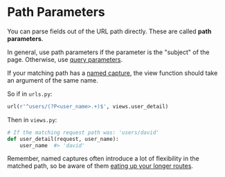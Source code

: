 # Path Parameters

You can parse fields out of the URL path directly.
These are called **path parameters**.

In general, use path parameters if the parameter is the "subject" of the page.
Otherwise, use [query parameters](/notes/django-query-parameters.md).

If your matching path has a [named capture](/notes/regular-expressions.md#namedcaptures), the view function should take an argument of the same name.

So if in `urls.py`:

```py
url(r'^users/(?P<user_name>.+)$', views.user_detail)
```

Then in `views.py`:

```py
# If the matching request path was: 'users/david'
def user_detail(request, user_name):
    user_name  #> 'david'
```

Remember, named captures often introduce a lot of flexibility in the matched path, so be aware of them [eating up your longer routes](/notes/django-routes.md).
